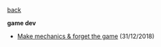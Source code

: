 [back](index)

**game dev**
- <a href="http://stuffedwomb.at/make_mechanics.pdf" target="_blank">Make mechanics & forget the game</a> (31/12/2018)

